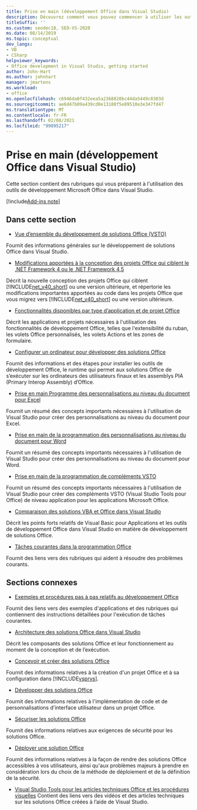 ```yaml
---
title: Prise en main (développement Office dans Visual Studio)
description: Découvrez comment vous pouvez commencer à utiliser les outils de développement Microsoft Office dans Visual Studio pour créer des solutions Office.
titleSuffix: ''
ms.custom: seodec18, SEO-VS-2020
ms.date: 08/14/2019
ms.topic: conceptual
dev_langs:
- VB
- CSharp
helpviewer_keywords:
- Office development in Visual Studio, getting started
author: John-Hart
ms.author: johnhart
manager: jmartens
ms.workload:
- office
ms.openlocfilehash: c6946da0f432eea5a2368820bc44da5449c8303d
ms.sourcegitcommit: ae6d47b09a439cd0e13180f5e89510e3e347fd47
ms.translationtype: MT
ms.contentlocale: fr-FR
ms.lasthandoff: 02/08/2021
ms.locfileid: "99895217"
---
```

# <a name="get-started-office-development-in-visual-studio"></a>Prise en main (développement Office dans Visual Studio)
  Cette section contient des rubriques qui vous préparent à l'utilisation des outils de développement Microsoft Office dans Visual Studio.

[!include[Add-ins note](includes/addinsnote.md)]

## <a name="in-this-section"></a>Dans cette section
- [Vue d’ensemble du développement de solutions Office &#40;VSTO&#41;](../vsto/office-solutions-development-overview-vsto.md)

 Fournit des informations générales sur le développement de solutions Office dans Visual Studio.

- [Modifications apportées à la conception des projets Office qui ciblent le .NET Framework 4 ou le .NET Framework 4,5](../vsto/changes-to-the-design-of-office-projects-that-target-the-dotnet-framework-4-or-the-dotnet-framework-4-5.md)

 Décrit la nouvelle conception des projets Office qui ciblent [!INCLUDE[net_v40_short](../sharepoint/includes/net-v40-short-md.md)] ou une version ultérieure, et répertorie les modifications importantes apportées au code dans les projets Office que vous migrez vers [!INCLUDE[net_v40_short](../sharepoint/includes/net-v40-short-md.md)] ou une version ultérieure.

- [Fonctionnalités disponibles par type d’application et de projet Office](../vsto/features-available-by-office-application-and-project-type.md)

 Décrit les applications et projets nécessaires à l'utilisation des fonctionnalités de développement Office, telles que l'extensibilité du ruban, les volets Office personnalisés, les volets Actions et les zones de formulaire.

- [Configurer un ordinateur pour développer des solutions Office](../vsto/configuring-a-computer-to-develop-office-solutions.md)

 Fournit des informations et des étapes pour installer les outils de développement Office, le runtime qui permet aux solutions Office de s’exécuter sur les ordinateurs des utilisateurs finaux et les assemblys PIA (Primary Interop Assembly) d’Office.

- [Prise en main Programme des personnalisations au niveau du document pour Excel](../vsto/getting-started-programming-document-level-customizations-for-excel.md)

 Fournit un résumé des concepts importants nécessaires à l'utilisation de Visual Studio pour créer des personnalisations au niveau du document pour Excel.

- [Prise en main de la programmation des personnalisations au niveau du document pour Word](../vsto/getting-started-programming-document-level-customizations-for-word.md)

 Fournit un résumé des concepts importants nécessaires à l'utilisation de Visual Studio pour créer des personnalisations au niveau du document pour Word.

- [Prise en main de la programmation de compléments VSTO](../vsto/getting-started-programming-vsto-add-ins.md)

 Fournit un résumé des concepts importants nécessaires à l'utilisation de Visual Studio pour créer des compléments VSTO (Visual Studio Tools pour Office) de niveau application pour les applications Microsoft Office.

- [Comparaison des solutions VBA et Office dans Visual Studio](../vsto/vba-and-office-solutions-in-visual-studio-compared.md)

 Décrit les points forts relatifs de Visual Basic pour Applications et les outils de développement Office dans Visual Studio en matière de développement de solutions Office.

- [Tâches courantes dans la programmation Office](../vsto/common-tasks-in-office-programming.md)

 Fournit des liens vers des rubriques qui aident à résoudre des problèmes courants.

## <a name="related-sections"></a>Sections connexes
- [Exemples et procédures pas à pas relatifs au développement Office](../vsto/office-development-samples-and-walkthroughs.md)

 Fournit des liens vers des exemples d'applications et des rubriques qui contiennent des instructions détaillées pour l'exécution de tâches courantes.

- [Architecture des solutions Office dans Visual Studio](../vsto/architecture-of-office-solutions-in-visual-studio.md)

 Décrit les composants des solutions Office et leur fonctionnement au moment de la conception et de l’exécution.

- [Concevoir et créer des solutions Office](../vsto/designing-and-creating-office-solutions.md)

 Fournit des informations relatives à la création d'un projet Office et à sa configuration dans [!INCLUDE[vsprvs](../sharepoint/includes/vsprvs-md.md)].

- [Développer des solutions Office](../vsto/developing-office-solutions.md)

 Fournit des informations relatives à l'implémentation de code et de personnalisations d'interface utilisateur dans un projet Office.

- [Sécuriser les solutions Office](../vsto/securing-office-solutions.md)

 Fournit des informations relatives aux exigences de sécurité pour les solutions Office.

- [Déployer une solution Office](../vsto/deploying-an-office-solution.md)

 Fournit des informations relatives à la façon de rendre des solutions Office accessibles à vos utilisateurs, ainsi qu'aux problèmes majeurs à prendre en considération lors du choix de la méthode de déploiement et de la définition de la sécurité.

- [Visual Studio Tools pour les articles techniques Office et les procédures visuelles](/previous-versions/office/developer/office-2007/bb871648(v=office.12)) Contient des liens vers des vidéos et des articles techniques sur les solutions Office créées à l’aide de Visual Studio.
